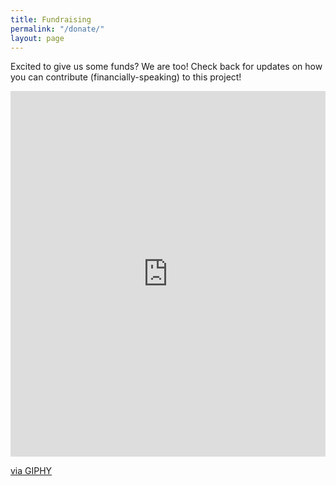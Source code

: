 ```yaml
---
title: Fundraising
permalink: "/donate/"
layout: page
---
```


Excited to give us some funds? We are too! Check back for updates on how you can contribute (financially-speaking) to this project!

<div style="width:100%;height:0;padding-bottom:116%;position:relative;"><iframe src="https://giphy.com/embed/uyWTOgNGGWfks" width="100%" height="100%" style="position:absolute" frameBorder="0" class="giphy-embed" allowFullScreen></iframe></div><p><a href="https://giphy.com/gifs/rihanna-gif-uyWTOgNGGWfks">via GIPHY</a></p>

